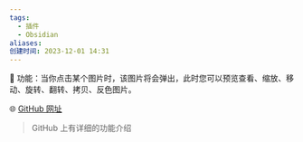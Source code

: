 ```yaml
---
tags:
  - 插件
  - Obsidian
aliases: 
创建时间: 2023-12-01 14:31
---
```


🌾 功能：当你点击某个图片时，该图片将会弹出，此时您可以预览查看、缩放、移动、旋转、翻转、拷贝、反色图片。

🌐 [GitHub 网址](https://github.com/sissilab/obsidian-image-toolkit/blob/master/README_cn.md)

> GitHub 上有详细的功能介绍

